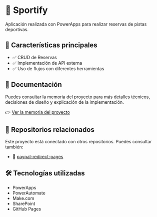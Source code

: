 # 📘 Sportify

Aplicación realizada con PowerApps para realizar reservas de pistas deportivas.

## 🚀 Características principales

- ✅ CRUD de Reservas
- ✅ Implementación de API externa
- ✅ Uso de flujos con diferentes herramientas

## 📄 Documentación

Puedes consultar la memoria del proyecto para más detalles técnicos, decisiones de diseño y explicación de la implementación.

👉 [Ver la memoria del proyecto]([./ruta/a/la/memoria.pdf](https://github.com/Alejan5drox-08M/TFG_AdGM/blob/main/Proyecto-Propuesta_25_AdGM.pdf))

## 🔗 Repositorios relacionados

Este proyecto está conectado con otros repositorios. Puedes consultar también:

- 🧩 [paypal-redirect-pages]([https://github.com/usuario/repositorio-relacionado](https://github.com/Alejan5drox-08M/paypal_redirect_pages))

## 🛠️ Tecnologías utilizadas

- PowerApps
- PowerAutomate
- Make.com
- SharePoint
- GitHub Pages
